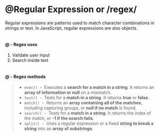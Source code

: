 # @Regular Expression  or /regex/
Regular expressions are patterns used to match character combinations in strings or text. In JavaScript, regular expressions are also objects.
<br><br>

#### @ - Regex uses
1. Validate user input
2. Search inside text
<br><br>

#### @ - Regex methods
> * `exec()` &nbsp;-&nbsp; Executes a **search for a match in a string**. It returns an **array of information or null** on a mismatch.
> * `test()` &nbsp;-&nbsp; Tests for a **match in a string**. It returns **true** or **false**.
> * `match()` &nbsp;-&nbsp; Returns an **array containing all of the matches**, including capturing groups, or **null if no match** is found.
> * `search()` &nbsp;-&nbsp; Tests for a **match in a string**. It returns the index of the match, or **-1 if the search fails**.
> * `split()` &nbsp;-&nbsp; Uses a regular expression or a fixed **string to break a string** into an **array of substrings**.
